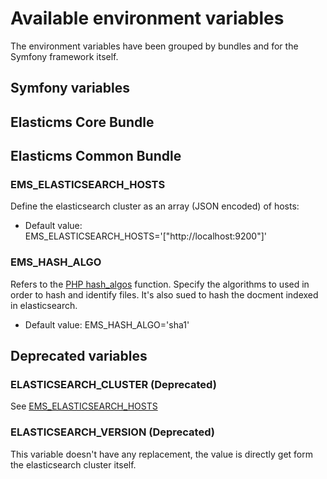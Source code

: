 # Available environment variables

The environment variables have been grouped by bundles and for the Symfony framework itself.

## Symfony variables

## Elasticms Core Bundle

## Elasticms Common Bundle

### EMS_ELASTICSEARCH_HOSTS
Define the elasticsearch cluster as an array (JSON encoded) of hosts:
- Default value: EMS_ELASTICSEARCH_HOSTS='["http://localhost:9200"]'

### EMS_HASH_ALGO
Refers to the [PHP hash_algos](https://www.php.net/manual/fr/function.hash-algos.php) function. Specify the algorithms to used in order to hash and identify files. It's also sued to hash the docment indexed in elasticsearch.
- Default value: EMS_HASH_ALGO='sha1'


## Deprecated variables

### ELASTICSEARCH_CLUSTER (Deprecated)
See [EMS_ELASTICSEARCH_HOSTS](#ems_elasticsearch_hosts)

### ELASTICSEARCH_VERSION (Deprecated)
This variable doesn't have any replacement, the value is directly get form the elasticsearch cluster itself.


